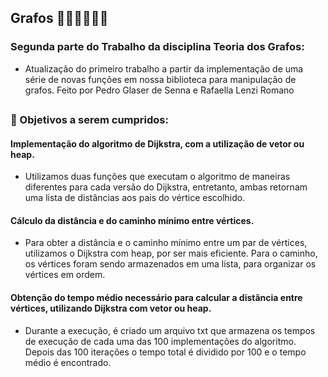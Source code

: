 ## Grafos 👩🏽‍💻👨🏻‍💻
### Segunda parte do Trabalho da disciplina Teoria dos Grafos:
- Atualização do primeiro trabalho a partir da implementação de uma série de novas funções em nossa biblioteca para manipulação de grafos. Feito por Pedro Glaser de Senna e Rafaella Lenzi Romano
##
### 🧠 Objetivos a serem cumpridos:
#### Implementação do algoritmo de Dijkstra, com a utilização de vetor ou heap.
- Utilizamos duas funções que executam o algoritmo de maneiras diferentes para cada versão do Dijkstra, entretanto, ambas retornam uma lista de distâncias aos pais do vértice escolhido.
  
#### Cálculo da distância e do caminho mínimo entre vértices.
- Para obter a distância e o caminho mínimo entre um par de vértices, utilizamos o Dijkstra com heap, por ser mais eficiente. Para o caminho, os vértices foram sendo armazenados em uma lista, para organizar os vértices em ordem.

#### Obtenção do tempo médio necessário para calcular a distância entre vértices, utilizando Dijkstra com vetor ou heap.
- Durante a execução, é criado um arquivo txt que armazena os tempos de execução de cada uma das 100 implementações do algoritmo. Depois das 100 iterações o tempo total é dividido por 100 e o tempo médio é encontrado.
